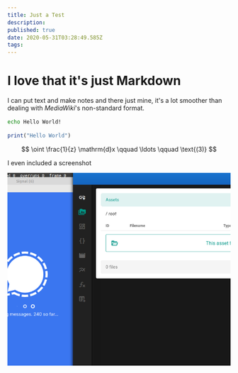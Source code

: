 ```yaml
---
title: Just a Test
description: 
published: true
date: 2020-05-31T03:28:49.585Z
tags: 
---
```


# I love that it's just Markdown

I can put text and make notes and there just mine, it's a lot smoother than dealing with *MediaWiki*'s non-standard format.

```bash
echo Hello World!
```

```jl
print("Hello World")
```


$$
\oint \frac{1}{z} \mathrm{d}x \qquad \ldots \qquad \text{(3)}
$$

I even included a screenshot

![I even Included a screenshot](/screenshot_from_2020-05-10_14-35-35.png)